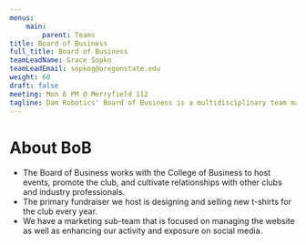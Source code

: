 ```yaml
---
menus: 
    main:
        parent: Teams
title: Board of Business
full_title: Board of Business
teamLeadName: Grace Sopko
teamLeadEmail: sopkog@oregonstate.edu
weight: 60
draft: false
meeting: Mon 6 PM @ Merryfield 112
tagline: Dam Robotics' Board of Business is a multidisciplinary team managing finances, marketing, event planning, and outreach.
---
```


# About BoB

- The Board of Business works with the College of Business to host events, promote the club, and cultivate relationships with other clubs and industry professionals.
- The primary fundraiser we host is designing and selling new t-shirts for the club every year.
- We have a marketing sub-team that is focused on managing the website as well as enhancing our activity and exposure on social media.

